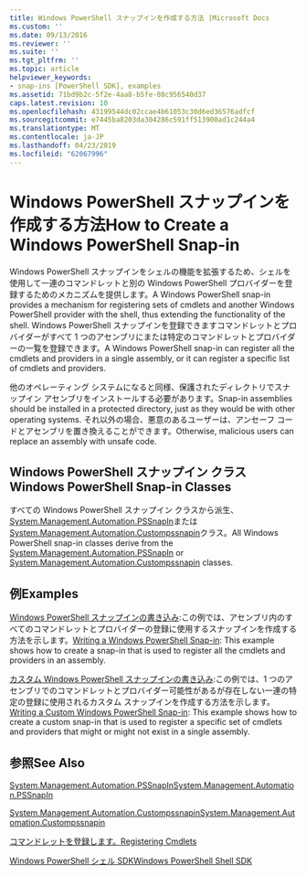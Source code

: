 ```yaml
---
title: Windows PowerShell スナップインを作成する方法 |Microsoft Docs
ms.custom: ''
ms.date: 09/13/2016
ms.reviewer: ''
ms.suite: ''
ms.tgt_pltfrm: ''
ms.topic: article
helpviewer_keywords:
- snap-ins [PowerShell SDK], examples
ms.assetid: 71bd9b2c-5f2e-4aa8-b5fe-08c956540d37
caps.latest.revision: 10
ms.openlocfilehash: 43199544dc02ccae4b61053c30d6ed36576adfcf
ms.sourcegitcommit: e7445ba8203da304286c591ff513900ad1c244a4
ms.translationtype: MT
ms.contentlocale: ja-JP
ms.lasthandoff: 04/23/2019
ms.locfileid: "62067996"
---
```

# <a name="how-to-create-a-windows-powershell-snap-in"></a><span data-ttu-id="9e1ad-102">Windows PowerShell スナップインを作成する方法</span><span class="sxs-lookup"><span data-stu-id="9e1ad-102">How to Create a Windows PowerShell Snap-in</span></span>

<span data-ttu-id="9e1ad-103">Windows PowerShell スナップインをシェルの機能を拡張するため、シェルを使用して一連のコマンドレットと別の Windows PowerShell プロバイダーを登録するためのメカニズムを提供します。</span><span class="sxs-lookup"><span data-stu-id="9e1ad-103">A Windows PowerShell snap-in provides a mechanism for registering sets of cmdlets and another Windows PowerShell provider with the shell, thus extending the functionality of the shell.</span></span> <span data-ttu-id="9e1ad-104">Windows PowerShell スナップインを登録できますコマンドレットとプロバイダーがすべて 1 つのアセンブリにまたは特定のコマンドレットとプロバイダーの一覧を登録できます。</span><span class="sxs-lookup"><span data-stu-id="9e1ad-104">A Windows PowerShell snap-in can register all the cmdlets and providers in a single assembly, or it can register a specific list of cmdlets and providers.</span></span>

<span data-ttu-id="9e1ad-105">他のオペレーティング システムになると同様、保護されたディレクトリでスナップイン アセンブリをインストールする必要があります。</span><span class="sxs-lookup"><span data-stu-id="9e1ad-105">Snap-in assemblies should be installed in a protected directory, just as they would be with other operating systems.</span></span> <span data-ttu-id="9e1ad-106">それ以外の場合、悪意のあるユーザーは、アンセーフ コードとアセンブリを置き換えることができます。</span><span class="sxs-lookup"><span data-stu-id="9e1ad-106">Otherwise, malicious users can replace an assembly with unsafe code.</span></span>

## <a name="windows-powershell-snap-in-classes"></a><span data-ttu-id="9e1ad-107">Windows PowerShell スナップイン クラス</span><span class="sxs-lookup"><span data-stu-id="9e1ad-107">Windows PowerShell Snap-in Classes</span></span>

<span data-ttu-id="9e1ad-108">すべての Windows PowerShell スナップイン クラスから派生、 [System.Management.Automation.PSSnapIn](/dotnet/api/System.Management.Automation.PSSnapIn)または[System.Management.Automation.Custompssnapin](/dotnet/api/System.Management.Automation.CustomPSSnapIn)クラス。</span><span class="sxs-lookup"><span data-stu-id="9e1ad-108">All Windows PowerShell snap-in classes derive from the [System.Management.Automation.PSSnapIn](/dotnet/api/System.Management.Automation.PSSnapIn) or [System.Management.Automation.Custompssnapin](/dotnet/api/System.Management.Automation.CustomPSSnapIn) classes.</span></span>

## <a name="examples"></a><span data-ttu-id="9e1ad-109">例</span><span class="sxs-lookup"><span data-stu-id="9e1ad-109">Examples</span></span>

<span data-ttu-id="9e1ad-110">[Windows PowerShell スナップインの書き込み](./writing-a-windows-powershell-snap-in.md):この例では、アセンブリ内のすべてのコマンドレットとプロバイダーの登録に使用するスナップインを作成する方法を示します。</span><span class="sxs-lookup"><span data-stu-id="9e1ad-110">[Writing a Windows PowerShell Snap-in](./writing-a-windows-powershell-snap-in.md): This example shows how to create a snap-in that is used to register all the cmdlets and providers in an assembly.</span></span>

<span data-ttu-id="9e1ad-111">[カスタム Windows PowerShell スナップインの書き込み](./writing-a-custom-windows-powershell-snap-in.md):この例では、1 つのアセンブリでのコマンドレットとプロバイダー可能性があるが存在しない一連の特定の登録に使用されるカスタム スナップインを作成する方法を示します。</span><span class="sxs-lookup"><span data-stu-id="9e1ad-111">[Writing a Custom Windows PowerShell Snap-in](./writing-a-custom-windows-powershell-snap-in.md): This example shows how to create a custom snap-in that is used to register a specific set of cmdlets and providers that might or might not exist in a single assembly.</span></span>

## <a name="see-also"></a><span data-ttu-id="9e1ad-112">参照</span><span class="sxs-lookup"><span data-stu-id="9e1ad-112">See Also</span></span>

[<span data-ttu-id="9e1ad-113">System.Management.Automation.PSSnapIn</span><span class="sxs-lookup"><span data-stu-id="9e1ad-113">System.Management.Automation.PSSnapIn</span></span>](/dotnet/api/System.Management.Automation.PSSnapIn)

[<span data-ttu-id="9e1ad-114">System.Management.Automation.Custompssnapin</span><span class="sxs-lookup"><span data-stu-id="9e1ad-114">System.Management.Automation.Custompssnapin</span></span>](/dotnet/api/System.Management.Automation.CustomPSSnapIn)

[<span data-ttu-id="9e1ad-115">コマンドレットを登録します。</span><span class="sxs-lookup"><span data-stu-id="9e1ad-115">Registering Cmdlets</span></span>](./registering-cmdlets.md)

[<span data-ttu-id="9e1ad-116">Windows PowerShell シェル SDK</span><span class="sxs-lookup"><span data-stu-id="9e1ad-116">Windows PowerShell Shell SDK</span></span>](../windows-powershell-reference.md)
